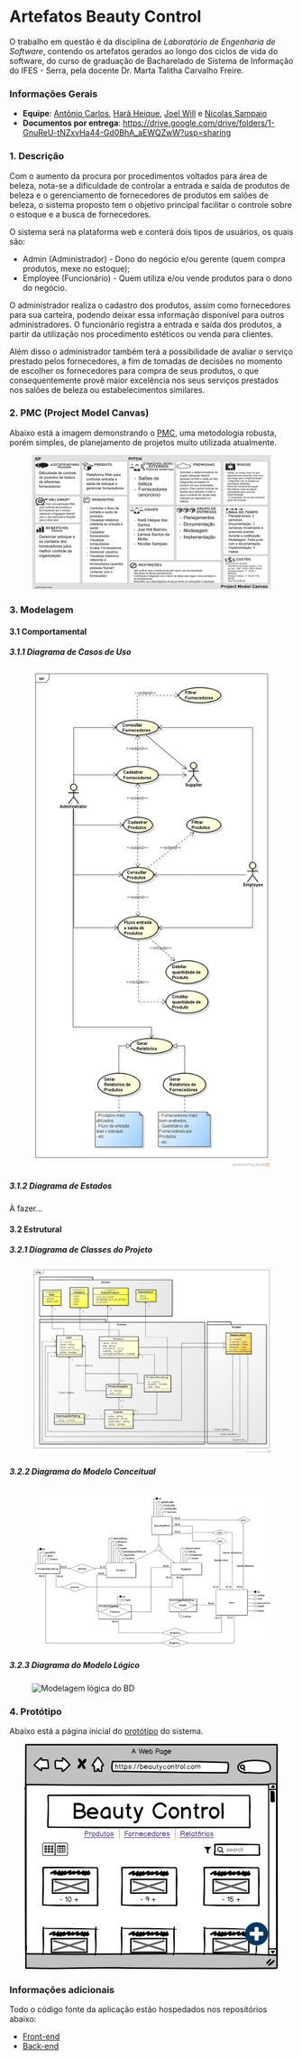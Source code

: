 # Artefatos Beauty Control

O trabalho em questão é da disciplina de *Laboratório de Engenharia de Software*, contendo os artefatos gerados ao longo dos ciclos de vida do software, do curso de graduação de Bacharelado de Sistema de Informação do IFES - Serra, pela docente Dr. Marta Talitha Carvalho Freire.

### Informações Gerais
- **Equipe**: [Antônio Carlos](https://github.com/duraes-antonio), [Harã Heique](https://github.com/HaraHeique), [Joel Will](https://github.com/joelwb) e [Nicolas Sampaio](https://github.com/NicolasSampaio)
- **Documentos por entrega**: https://drive.google.com/drive/folders/1-GnuReU-tNZxvHa44-Gd0BhA_aEWQZwW?usp=sharing

### 1. Descrição

Com o aumento da procura por procedimentos voltados para área de beleza, nota-se a dificuldade de controlar a entrada e saída de produtos de beleza e o gerenciamento de fornecedores de produtos em salões de beleza,  o sistema proposto tem o objetivo principal facilitar o controle sobre o estoque e a busca de fornecedores.

O sistema será na plataforma web e conterá dois tipos de usuários, os quais são:
* Admin (Administrador) - Dono do negócio e/ou gerente (quem compra produtos, mexe no estoque);
* Employee (Funcionário) - Quem utiliza e/ou vende produtos para o dono do negócio.

O administrador realiza o cadastro dos produtos, assim como fornecedores para sua carteira, podendo deixar essa informação disponível para outros administradores.
O funcionário registra a entrada e saída dos produtos, a partir da utilização nos procedimento estéticos ou venda para clientes.

Além disso o administrador também terá a possibilidade de avaliar o serviço prestado pelos fornecedores, a fim de tomadas de decisões no momento de escolher os fornecedores para compra de seus produtos, o que consequentemente provê maior excelência nos seus serviços prestados nos salões de beleza ou estabelecimentos similares.

### 2. PMC (Project Model Canvas)

Abaixo está a imagem demonstrando o [PMC](https://robsoncamargo.com.br/blog/projec-model-canvas-para-gerenciamento-de-projetos), uma metodologia robusta, porém simples, de planejamento de projetos muito utilizada atualmente.

<figure>
    <img src="./docs/images/Project-Model-Canvas-PMC.jpg" alt="PMC-project" title="Project Model Canvas do projeto Beauty Control" />
</figure>

### 3. Modelagem

#### 3.1 Comportamental

##### 3.1.1 Diagrama de Casos de Uso

<figure>
    <img src="https://github.com/HaraHeique/LES-artefatos-beauty-control/blob/main/artifacts/2%20-%20Sprint%201/Diagramas%20Comportamentais/Casos%20de%20Uso.png" alt="Casos de Uso" title="Beauty Control - Casos de Uso" />
</figure>

##### 3.1.2 Diagrama de Estados

À fazer...

#### 3.2 Estrutural

##### 3.2.1 Diagrama de Classes do Projeto

<figure>
    <img src="https://github.com/HaraHeique/LES-artefatos-beauty-control/blob/main/artifacts/2%20-%20Sprint%201/Diagramas%20Estruturais/Diagrama%20de%20Classe.png?raw=true" alt="Diagrama de Classes" title="Beauty Control - Diagrama de Classes" />
</figure>

##### 3.2.2 Diagrama do Modelo Conceitual

<figure>
    <img src="https://github.com/HaraHeique/LES-artefatos-beauty-control/blob/main/artifacts/2%20-%20Sprint%201/Diagramas%20Estruturais/Diagrama%20Relacional%20-%20Conceitual.png" alt="Modelagem conceitual do BD" title="Beauty Control - Diagrama do Modelo Conceitual" />
</figure>

##### 3.2.3 Diagrama do Modelo Lógico

<figure>
    <img src="https://github.com/HaraHeique/LES-artefatos-beauty-control/blob/main/artifacts/2%20-%20Sprint%201/Diagramas%20Estruturais/Diagrama%20Relacional%20-%20L%C3%B3gico.png" alt="Modelagem lógica do BD" title="Beauty Control - Diagrama do Modelo Lógico" />
</figure>

### 4. Protótipo

Abaixo está a página inicial do [protótipo](./docs/prototype/prototipo-v1.pdf) do sistema.

<p align="center">
    <img src="./docs/images/Tela inicial.png" alt="Protótipo" title="Protótipo da página inicial da Beauty Control"/>
</p>

### Informações adicionais
Todo o código fonte da aplicação estão hospedados nos repositórios abaixo:
- [Front-end](https://github.com/HaraHeique/devweb-front-end)
- [Back-end](https://github.com/HaraHeique/devweb-back-end)
